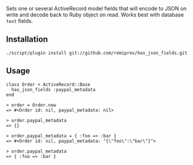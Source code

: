 Sets one or several ActiveRecord model fields that will encode to JSON on write and decode back to Ruby object on read. Works best with database `text` fields.

## Installation

    ./script/plugin install git://github.com/remiprev/has_json_fields.git

## Usage

    class Order < ActiveRecord::Base
      has_json_fields :paypal_metadata
    end

    > order = Order.new
    => #<Order id: nil, paypal_metadata: nil>

    > order.paypal_metadata
    => {}

    > order.paypal_metadata = { :foo => :bar }
    => #<Order id: nil, paypal_metadata: "{\"foo\":\"bar\"}">

    > order.paypal_metadata
    => { :foo => :bar }
